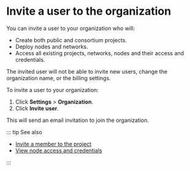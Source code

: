 # Invite a user to the organization

You can invite a user to your organization who will:

* Create both public and consortium projects.
* Deploy nodes and networks.
* Access all existing projects, networks, nodes and their access and credentials.

The invited user will not be able to invite new users, change the organization name, or the billing settings.

To invite a user to your organization:

1. Click **Settings** > **Organization**.
1. Click **Invite user**.

This will send an email invitation to join the organization.

::: tip See also

* [Invite a member to the project](/platform/invite-a-member-to-the-project)
* [View node access and credentials](/platform/view-node-access-and-credentials)

:::
